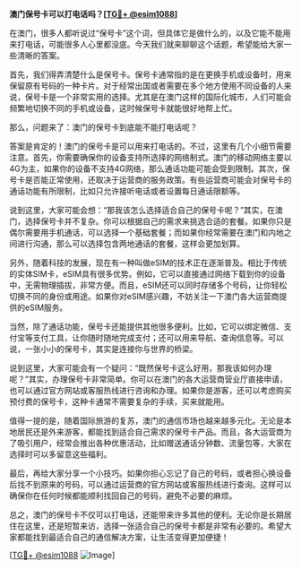 **澳门保号卡可以打电话吗？[[TG💪+ @esim1088](https://t.me/s/esim1088)]**

在澳门，很多人都听说过“保号卡”这个词，但具体它是做什么的，以及它能不能用来打电话，可能很多人心里都没底。今天我们就来聊聊这个话题，希望能给大家一些清晰的答案。

首先，我们得弄清楚什么是保号卡。保号卡通常指的是在更换手机或设备时，用来保留原有号码的一种卡片。对于经常出国或者需要在多个地方使用不同设备的人来说，保号卡是一个非常实用的选择。尤其是在澳门这样的国际化城市，人们可能会频繁地切换不同的手机或设备，这时候保号卡就能很好地帮上忙。

那么，问题来了：澳门的保号卡到底能不能打电话呢？

答案是肯定的！澳门的保号卡是可以用来打电话的。不过，这里有几个小细节需要注意。首先，你需要确保你的设备支持所选择的网络制式。澳门的移动网络主要以4G为主，如果你的设备不支持4G网络，那么通话功能可能会受到限制。其次，保号卡是否能正常使用，还取决于运营商的服务政策。有些运营商可能会对保号卡的通话功能有所限制，比如只允许接听电话或者设置每日通话限额等。

说到这里，大家可能会想：“那我该怎么选择适合自己的保号卡呢？”其实，在澳门，选择保号卡并不复杂。你可以根据自己的需求来挑选合适的套餐。如果你只是偶尔需要用手机通话，可以选择一个基础套餐；而如果你经常需要在澳门和内地之间进行沟通，那么可以选择包含两地通话的套餐，这样会更加划算。

另外，随着科技的发展，现在有一种叫做eSIM的技术正在逐渐普及。相比于传统的实体SIM卡，eSIM具有很多优势。例如，它可以直接通过网络下载到你的设备中，无需物理插拔，非常方便。而且，eSIM还可以同时存储多个号码，让你轻松切换不同的身份或用途。如果你对eSIM感兴趣，不妨关注一下澳门各大运营商提供的eSIM服务。

当然，除了通话功能，保号卡还能提供其他很多便利。比如，它可以绑定微信、支付宝等支付工具，让你随时随地完成支付；还可以用来导航、查询信息等。可以说，一张小小的保号卡，其实是连接你与世界的桥梁。

说到这里，大家可能会有一个疑问：“既然保号卡这么好用，那我该如何办理呢？”其实，办理保号卡非常简单。你可以在澳门的各大运营商营业厅直接申请，也可以通过官方网站或客服热线进行咨询和办理。如果你是游客，还可以考虑购买预付费的保号卡，这种卡通常不需要复杂的手续，买来就能用。

值得一提的是，随着国际旅游的复苏，澳门的通信市场也越来越多元化。无论是本地居民还是外来游客，都能找到适合自己需求的保号卡产品。而且，各大运营商为了吸引用户，经常会推出各种优惠活动，比如赠送通话分钟数、流量包等，大家在选择时可以多留意这些福利。

最后，再给大家分享一个小技巧。如果你担心忘记了自己的号码，或者担心换设备后找不到原来的号码，可以通过运营商的官方网站或客服热线进行查询。这样可以确保你在任何时候都能顺利找回自己的号码，避免不必要的麻烦。

总之，澳门的保号卡不仅可以打电话，还能带来许多其他的便利。无论你是长期居住在这里，还是短暂来访，选择一张适合自己的保号卡都是非常有必要的。希望大家都能找到最适合自己的通信解决方案，让生活变得更加便捷！

[[TG💪+ @esim1088](https://t.me/s/esim1088) ![Image](https://i.postimg.cc/4NQfJmqS/Snipaste-2025-05-13-00-14-12.png)]